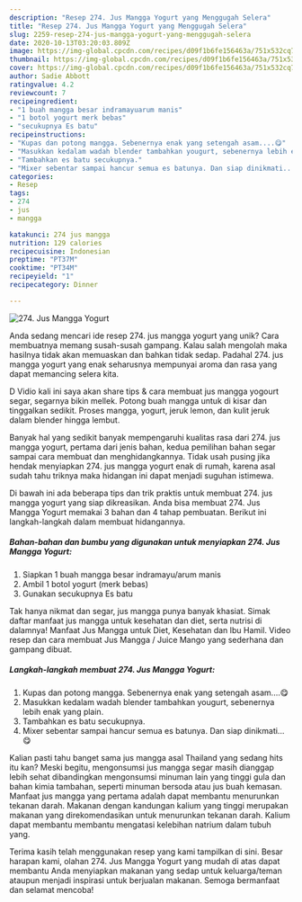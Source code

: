 ```yaml
---
description: "Resep 274. Jus Mangga Yogurt yang Menggugah Selera"
title: "Resep 274. Jus Mangga Yogurt yang Menggugah Selera"
slug: 2259-resep-274-jus-mangga-yogurt-yang-menggugah-selera
date: 2020-10-13T03:20:03.809Z
image: https://img-global.cpcdn.com/recipes/d09f1b6fe156463a/751x532cq70/274-jus-mangga-yogurt-foto-resep-utama.jpg
thumbnail: https://img-global.cpcdn.com/recipes/d09f1b6fe156463a/751x532cq70/274-jus-mangga-yogurt-foto-resep-utama.jpg
cover: https://img-global.cpcdn.com/recipes/d09f1b6fe156463a/751x532cq70/274-jus-mangga-yogurt-foto-resep-utama.jpg
author: Sadie Abbott
ratingvalue: 4.2
reviewcount: 7
recipeingredient:
- "1 buah mangga besar indramayuarum manis"
- "1 botol yogurt merk bebas"
- "secukupnya Es batu"
recipeinstructions:
- "Kupas dan potong mangga. Sebenernya enak yang setengah asam....😋"
- "Masukkan kedalam wadah blender tambahkan yougurt, sebenernya lebih enak yang plain."
- "Tambahkan es batu secukupnya."
- "Mixer sebentar sampai hancur semua es batunya. Dan siap dinikmati...😋"
categories:
- Resep
tags:
- 274
- jus
- mangga

katakunci: 274 jus mangga 
nutrition: 129 calories
recipecuisine: Indonesian
preptime: "PT37M"
cooktime: "PT34M"
recipeyield: "1"
recipecategory: Dinner

---
```



![274. Jus Mangga Yogurt](https://img-global.cpcdn.com/recipes/d09f1b6fe156463a/751x532cq70/274-jus-mangga-yogurt-foto-resep-utama.jpg)

Anda sedang mencari ide resep 274. jus mangga yogurt yang unik? Cara membuatnya memang susah-susah gampang. Kalau salah mengolah maka hasilnya tidak akan memuaskan dan bahkan tidak sedap. Padahal 274. jus mangga yogurt yang enak seharusnya mempunyai aroma dan rasa yang dapat memancing selera kita.

D Vidio kali ini saya akan share tips &amp; cara membuat jus mangga yogourt segar, segarnya bikin mellek. Potong buah mangga untuk di kisar dan tinggalkan sedikit. Proses mangga, yogurt, jeruk lemon, dan kulit jeruk dalam blender hingga lembut.

Banyak hal yang sedikit banyak mempengaruhi kualitas rasa dari 274. jus mangga yogurt, pertama dari jenis bahan, kedua pemilihan bahan segar sampai cara membuat dan menghidangkannya. Tidak usah pusing jika hendak menyiapkan 274. jus mangga yogurt enak di rumah, karena asal sudah tahu triknya maka hidangan ini dapat menjadi suguhan istimewa.


Di bawah ini ada beberapa tips dan trik praktis untuk membuat 274. jus mangga yogurt yang siap dikreasikan. Anda bisa membuat 274. Jus Mangga Yogurt memakai 3 bahan dan 4 tahap pembuatan. Berikut ini langkah-langkah dalam membuat hidangannya.

<!--inarticleads1-->

##### Bahan-bahan dan bumbu yang digunakan untuk menyiapkan 274. Jus Mangga Yogurt:

1. Siapkan 1 buah mangga besar indramayu/arum manis
1. Ambil 1 botol yogurt (merk bebas)
1. Gunakan secukupnya Es batu


Tak hanya nikmat dan segar, jus mangga punya banyak khasiat. Simak daftar manfaat jus mangga untuk kesehatan dan diet, serta nutrisi di dalamnya! Manfaat Jus Mangga untuk Diet, Kesehatan dan Ibu Hamil. Video resep dan cara membuat Jus Mangga / Juice Mango yang sederhana dan gampang dibuat. 

<!--inarticleads2-->

##### Langkah-langkah membuat 274. Jus Mangga Yogurt:

1. Kupas dan potong mangga. Sebenernya enak yang setengah asam....😋
1. Masukkan kedalam wadah blender tambahkan yougurt, sebenernya lebih enak yang plain.
1. Tambahkan es batu secukupnya.
1. Mixer sebentar sampai hancur semua es batunya. Dan siap dinikmati...😋


Kalian pasti tahu banget sama jus mangga asal Thailand yang sedang hits itu kan? Meski begitu, mengonsumsi jus mangga segar masih dianggap lebih sehat dibandingkan mengonsumsi minuman lain yang tinggi gula dan bahan kimia tambahan, seperti minuman bersoda atau jus buah kemasan. Manfaat jus mangga yang pertama adalah dapat membantu menurunkan tekanan darah. Makanan dengan kandungan kalium yang tinggi merupakan makanan yang direkomendasikan untuk menurunkan tekanan darah. Kalium dapat membantu membantu mengatasi kelebihan natrium dalam tubuh yang. 

Terima kasih telah menggunakan resep yang kami tampilkan di sini. Besar harapan kami, olahan 274. Jus Mangga Yogurt yang mudah di atas dapat membantu Anda menyiapkan makanan yang sedap untuk keluarga/teman ataupun menjadi inspirasi untuk berjualan makanan. Semoga bermanfaat dan selamat mencoba!
